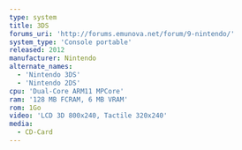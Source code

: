```yaml
---
type: system
title: 3DS
forums_uri: 'http://forums.emunova.net/forum/9-nintendo/'
system_type: 'Console portable'
released: 2012
manufacturer: Nintendo
alternate_names:
  - 'Nintendo 3DS'
  - 'Nintendo 2DS'
cpu: 'Dual-Core ARM11 MPCore'
ram: '128 MB FCRAM, 6 MB VRAM'
rom: 1Go
video: 'LCD 3D 800x240, Tactile 320x240'
media:
  - CD-Card
---
```

